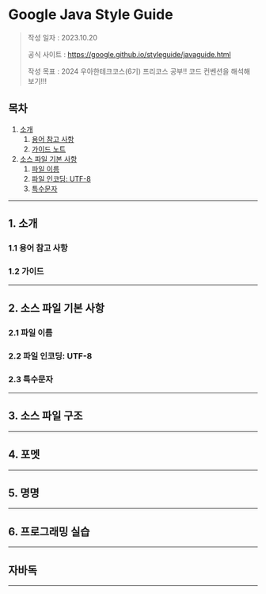 # Google Java Style Guide

> 작성 일자 : 2023.10.20 
>
> 공식 사이트 : https://google.github.io/styleguide/javaguide.html
>
> 작성 목표 : 2024 우아한테크코스(6기) 프리코스 공부!! 코드 컨벤션을 해석해 보기!!!

## 목차

1. [소개](#1.-소개)
   1. [용어 참고 사항](#1.1-용어-참고-사항)
   2. [가이드 노트](#1.2-가이드-노트)
2. [소스 파일 기본 사항](2._소스_파일_기본_사항)
   1. [파일 이름](#2.1-파일-이름)
   2. [파일 인코딩: UTF-8](#2.2-파일-인코딩:-utf-8)
   3. [특수문자](#2.3-특수문자)

---



## 1. 소개

### 1.1 용어 참고 사항
### 1.2 가이드

---

## 2. 소스 파일 기본 사항
### 2.1 파일 이름
### 2.2 파일 인코딩: UTF-8
### 2.3 특수문자

---

## 3. 소스 파일 구조

---

## 4. 포멧

---

## 5. 명명

---

## 6. 프로그래밍 실습

---

## 자바독

---
